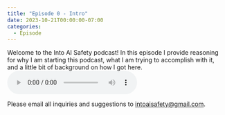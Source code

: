```yaml
---
title: "Episode 0 - Intro"
date: 2023-10-21T00:00:00-07:00
categories:
  - Episode
---
```


Welcome to the Into AI Safety podcast! In this episode I provide reasoning for why I am starting this podcast, what I am trying to accomplish with it, and a little bit of background on how I got here.
<audio controls>
<source src="https://into-ai-safety.github.io/assets/audio/into-ai-safety_ep.0.mp3" type="audio/mp3">
</audio>

Please email all inquiries and suggestions to <intoaisafety@gmail.com>.

